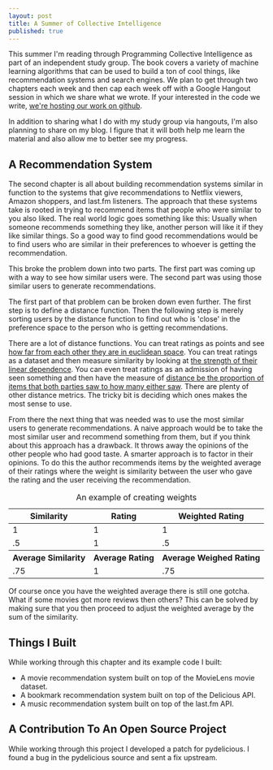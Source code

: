 ```yaml
---
layout: post
title: A Summer of Collective Intelligence
published: true
---
```

This summer I'm reading through Programming Collective Intelligence as part of an independent study group. The book covers a variety of machine learning algorithms that can be used to build a ton of cool things, like recommendation systems and search engines. We plan to get through two chapters each week and then cap each week off with a Google Hangout session in which we share what we wrote. If your interested in the code we write, [we're hosting our work on github](https://github.com/jessicatysu/ML).


In addition to sharing what I do with my study group via hangouts, I'm also planning to share on my blog. I figure that it will both help me learn the material and also allow me to better see my progress.


A Recommendation System
-----------------------

The second chapter is all about building recommendation systems similar in function to the systems that give recommendations to Netflix viewers, Amazon shoppers, and last.fm listeners. The approach that these systems take is rooted in trying to recommend items that people who were similar to you also liked. The real world logic goes something like this: Usually when someone recommends something they like, another person will like it if they like similar things. So a good way to find good recommendations would be to find users who are similar in their preferences to whoever is getting the recommendation.


This broke the problem down into two parts. The first part was coming up with a way to see how similar users were. The second part was using those similar users to generate recommendations.

The first part of that problem can be broken down even further. The first step is to define a distance function. Then the following step is merely sorting users by the distance function to find out who is 'close' in the preference space to the person who is getting recommendations.

There are a lot of distance functions. You can treat ratings as points and see [how far from each other they are in euclidean space](http://en.wikipedia.org/wiki/Euclidean_distance). You can treat ratings as a dataset and then measure similarity by looking at [the strength of their linear dependence](https://en.wikipedia.org/wiki/Pearson_product-moment_correlation_coefficient). You can even treat ratings as an admission of having seen something and then have the measure of [distance be the proportion of items that both parties saw to how many either saw](http://www.quora.com/Machine-Learning/What-is-Tanimoto-Score-and-when-is-it-used). There are plenty of other distance metrics. The tricky bit is deciding which ones makes the most sense to use.

From there the next thing that was needed was to use the most similar users to generate recommendations. A naive approach would be to take the most similar user and recommend something from them, but if you think about this approach has a drawback. It throws away the opinions of the other people who had good taste. A smarter approach is to factor in their opinions. To do this the author recommends items by the weighted average of their ratings where the weight is similarity between the user who gave the rating and the user receiving the recommendation.

<table class="table">
	<thead>
		<caption>An example of creating weights</caption>
		<tr>
			<th>Similarity</th>
			<th>Rating</th>
			<th>Weighted Rating</th>
		</tr>
	</thead>
	<tbody>
		<tr><td>1</td><td>1</td><td>1</td></tr>
		<tr><td>.5</td><td>1</td><td>.5</td></tr>
		<tr><th>Average Similarity</th><th>Average Rating</th><th>Average Weighed Rating</th></tr>
		<tr><td>.75</td><td>1</td><td>.75</td></tr>
	</tbody>
</table>

Of course once you have the weighted average there is still one gotcha. What if some movies got more reviews then others? This can be solved by making sure that you then proceed to adjust the weighted average by the sum of the similarity.

Things I Built
--------------

While working through this chapter and its example code I built:

- A movie recommendation system built on top of the MovieLens movie dataset.
- A bookmark recommendation system built on top of the Delicious API.
- A music recommendation system built on top of the last.fm API.

A Contribution To An Open Source Project
----------------------------------------

While working through this project I developed a patch for pydelicious. I found a bug in the pydelicious source and sent a fix upstream.